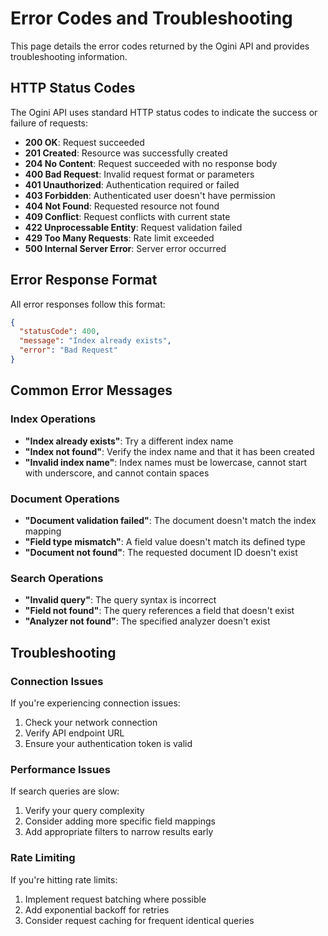 # Error Codes and Troubleshooting

This page details the error codes returned by the Ogini API and provides troubleshooting information.

## HTTP Status Codes

The Ogini API uses standard HTTP status codes to indicate the success or failure of requests:

- **200 OK**: Request succeeded
- **201 Created**: Resource was successfully created
- **204 No Content**: Request succeeded with no response body
- **400 Bad Request**: Invalid request format or parameters
- **401 Unauthorized**: Authentication required or failed
- **403 Forbidden**: Authenticated user doesn't have permission
- **404 Not Found**: Requested resource not found
- **409 Conflict**: Request conflicts with current state
- **422 Unprocessable Entity**: Request validation failed
- **429 Too Many Requests**: Rate limit exceeded
- **500 Internal Server Error**: Server error occurred

## Error Response Format

All error responses follow this format:

```json
{
  "statusCode": 400,
  "message": "Index already exists",
  "error": "Bad Request"
}
```

## Common Error Messages

### Index Operations

- **"Index already exists"**: Try a different index name
- **"Index not found"**: Verify the index name and that it has been created
- **"Invalid index name"**: Index names must be lowercase, cannot start with underscore, and cannot contain spaces

### Document Operations

- **"Document validation failed"**: The document doesn't match the index mapping
- **"Field type mismatch"**: A field value doesn't match its defined type
- **"Document not found"**: The requested document ID doesn't exist

### Search Operations

- **"Invalid query"**: The query syntax is incorrect
- **"Field not found"**: The query references a field that doesn't exist
- **"Analyzer not found"**: The specified analyzer doesn't exist

## Troubleshooting

### Connection Issues

If you're experiencing connection issues:

1. Check your network connection
2. Verify API endpoint URL
3. Ensure your authentication token is valid

### Performance Issues

If search queries are slow:

1. Verify your query complexity
2. Consider adding more specific field mappings
3. Add appropriate filters to narrow results early

### Rate Limiting

If you're hitting rate limits:

1. Implement request batching where possible
2. Add exponential backoff for retries
3. Consider request caching for frequent identical queries 